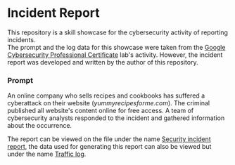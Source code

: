 # Incident Report  

This repository is a skill showcase for the cybersecurity activity of reporting incidents.  
The prompt and the log data for this showcase were taken from the [Google Cybersecurity Professional Certificate][1]
lab's activity. However, the incident report was developed and written by the author of this repository.  

### Prompt  

An online company who sells recipes and cookbooks has suffered a cyberattack on their website (*yummyrecipesforme.com*).
The criminal published all website's content online for free access. A team of cybersecurity analysts responded to the
incident and gathered information about the occurrence.  

The report can be viewed on the file under the name [Security incident report][report], the data used for generating
this report can also be viewed but under the name [Traffic log][log].  

[1]:<https://www.coursera.org/professional-certificates/google-cybersecurity>
[report]:<https://github.com/ItaloHugoMDS/Incident_Report/blob/main/Security%20incident%20report.pdf>
[log]:<https://github.com/ItaloHugoMDS/Incident_Report/blob/main/Traffic%20log.pdf>
